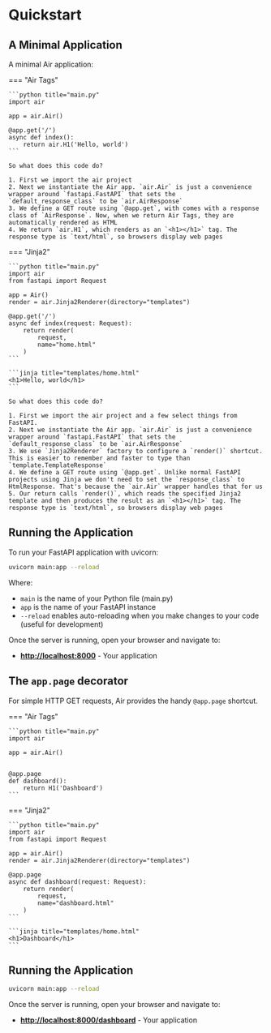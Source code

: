 # Quickstart

## A Minimal Application

A minimal Air application:

=== "Air Tags"

    ```python title="main.py"
    import air

    app = air.Air()

    @app.get('/')
    async def index():
        return air.H1('Hello, world')
    ```

    So what does this code do?

    1. First we import the air project
    2. Next we instantiate the Air app. `air.Air` is just a convenience wrapper around `fastapi.FastAPI` that sets the `default_response_class` to be `air.AirResponse`
    3. We define a GET route using `@app.get`, with comes with a response class of `AirResponse`. Now, when we return Air Tags, they are automatically rendered as HTML
    4. We return `air.H1`, which renders as an `<h1></h1>` tag. The response type is `text/html`, so browsers display web pages

=== "Jinja2"


    ```python title="main.py"
    import air    
    from fastapi import Request

    app = Air()
    render = air.Jinja2Renderer(directory="templates")

    @app.get('/')
    async def index(request: Request):
        return render(
            request,
            name="home.html"
        )       
    ```

    ```jinja title="templates/home.html"
    <h1>Hello, world</h1>
    ```

    So what does this code do?

    1. First we import the air project and a few select things from FastAPI.
    2. Next we instantiate the Air app. `air.Air` is just a convenience wrapper around `fastapi.FastAPI` that sets the `default_response_class` to be `air.AirResponse`
    3. We use `Jinja2Renderer` factory to configure a `render()` shortcut. This is easier to remember and faster to type than `template.TemplateResponse`
    4. We define a GET route using `@app.get`. Unlike normal FastAPI projects using Jinja we don't need to set the `response_class` to HtmlResponse. That's because the `air.Air` wrapper handles that for us
    5. Our return calls `render()`, which reads the specified Jinja2 template and then produces the result as an `<h1></h1>` tag. The response type is `text/html`, so browsers display web pages

## Running the Application

To run your FastAPI application with uvicorn:

```bash
uvicorn main:app --reload
```

Where:

- `main` is the name of your Python file (main.py)
- `app` is the name of your FastAPI instance
- `--reload` enables auto-reloading when you make changes to your code (useful for development)

Once the server is running, open your browser and navigate to:

- **[http://localhost:8000](http://localhost:8000)** - Your application

## The `app.page` decorator

For simple HTTP GET requests, Air provides the handy `@app.page` shortcut. 


=== "Air Tags"

    ```python title="main.py"
    import air

    app = air.Air()


    @app.page
    def dashboard():
        return H1('Dashboard')
    ```


=== "Jinja2"


    ```python title="main.py"
    import air    
    from fastapi import Request

    app = air.Air()
    render = air.Jinja2Renderer(directory="templates")

    @app.page
    async def dashboard(request: Request):
        return render(
            request,
            name="dashboard.html"
        )     
    ```

    ```jinja title="templates/home.html"
    <h1>Dashboard</h1>
    ```

## Running the Application

```bash
uvicorn main:app --reload
```

Once the server is running, open your browser and navigate to:

- **[http://localhost:8000/dashboard](http://localhost:8000/dashboard)** - Your application